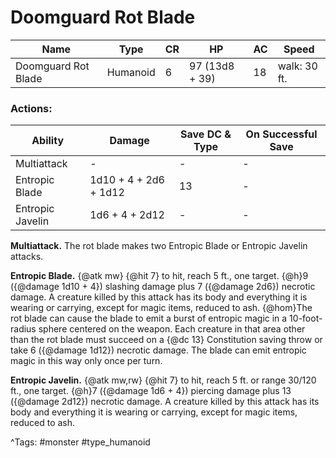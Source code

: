 # Doomguard Rot Blade

| Name | Type | CR | HP | AC | Speed |
|------|------|----|----|----|-------|
| Doomguard Rot Blade | Humanoid | 6 | 97 (13d8 + 39) | 18 | walk: 30 ft. |

### Actions:

| Ability | Damage | Save DC & Type | On Successful Save |
|---------|--------|----------------|--------------------|
| Multiattack | - | - | - |
| Entropic Blade | 1d10 + 4 + 2d6 + 1d12 | 13 | - |
| Entropic Javelin | 1d6 + 4 + 2d12 | - | - |


**Multiattack.** The rot blade makes two Entropic Blade or Entropic Javelin attacks.

**Entropic Blade.** {@atk mw} {@hit 7} to hit, reach 5 ft., one target. {@h}9 ({@damage 1d10 + 4}) slashing damage plus 7 ({@damage 2d6}) necrotic damage. A creature killed by this attack has its body and everything it is wearing or carrying, except for magic items, reduced to ash. {@hom}The rot blade can cause the blade to emit a burst of entropic magic in a 10-foot-radius sphere centered on the weapon. Each creature in that area other than the rot blade must succeed on a {@dc 13} Constitution saving throw or take 6 ({@damage 1d12}) necrotic damage. The blade can emit entropic magic in this way only once per turn.

**Entropic Javelin.** {@atk mw,rw} {@hit 7} to hit, reach 5 ft. or range 30/120 ft., one target. {@h}7 ({@damage 1d6 + 4}) piercing damage plus 13 ({@damage 2d12}) necrotic damage. A creature killed by this attack has its body and everything it is wearing or carrying, except for magic items, reduced to ash.

^Tags: #monster #type_humanoid
